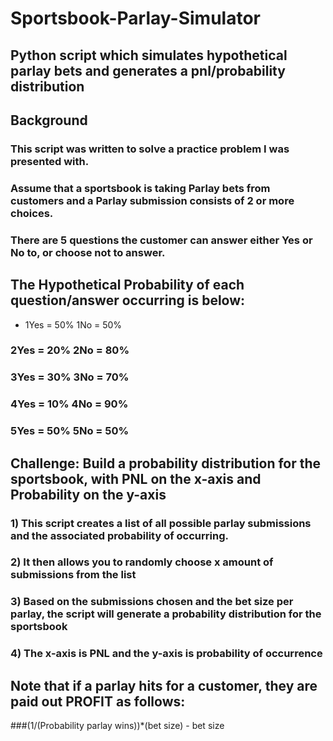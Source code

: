 # Sportsbook-Parlay-Simulator

## Python script which simulates hypothetical parlay bets and generates a pnl/probability distribution

## Background

### This script was written to solve a practice problem I was presented with.

### Assume that a sportsbook is taking Parlay bets from customers and a Parlay submission consists of 2 or more choices.

### There are 5 questions the customer can answer either Yes or No to, or choose not to answer.

## The Hypothetical Probability of each question/answer occurring is below:

* 1Yes = 50% 1No = 50%

### 2Yes = 20% 2No = 80%

### 3Yes = 30% 3No = 70%

### 4Yes = 10% 4No = 90%

### 5Yes = 50% 5No = 50%

## Challenge: Build a probability distribution for the sportsbook, with PNL on the x-axis and Probability on the y-axis

### 1) This script creates a list of all possible parlay submissions and the associated probability of occurring.
### 2) It then allows you to randomly choose x amount of submissions from the list
### 3) Based on the submissions chosen and the bet size per parlay, the script will generate a probability distribution for the sportsbook
### 4) The x-axis is PNL and the y-axis is probability of occurrence

## Note that if a parlay hits for a customer, they are paid out PROFIT as follows:

###(1/(Probability parlay wins))*(bet size) - bet size

